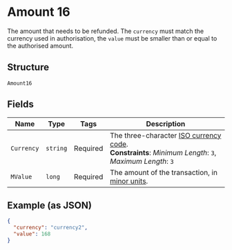 
# Amount 16

The amount that needs to be refunded. The `currency` must match the currency used in authorisation, the `value` must be smaller than or equal to the authorised amount.

## Structure

`Amount16`

## Fields

| Name | Type | Tags | Description |
|  --- | --- | --- | --- |
| `Currency` | `string` | Required | The three-character [ISO currency code](https://docs.adyen.com/development-resources/currency-codes).<br>**Constraints**: *Minimum Length*: `3`, *Maximum Length*: `3` |
| `MValue` | `long` | Required | The amount of the transaction, in [minor units](https://docs.adyen.com/development-resources/currency-codes). |

## Example (as JSON)

```json
{
  "currency": "currency2",
  "value": 168
}
```

